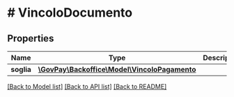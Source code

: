# # VincoloDocumento

## Properties

Name | Type | Description | Notes
------------ | ------------- | ------------- | -------------
**soglia** | [**\GovPay\Backoffice\Model\VincoloPagamento**](VincoloPagamento.md) |  |

[[Back to Model list]](../../README.md#models) [[Back to API list]](../../README.md#endpoints) [[Back to README]](../../README.md)
